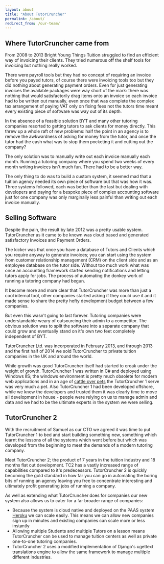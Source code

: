 ```yaml
---
layout: about
title: "About TutorCruncher"
permalink: /about/
redirect_from: /our-team/
---
```


## Where TutorCruncher came from

From 2008 to 2013 Bright Young Things Tuition struggled to find an efficient way of invoicing their clients.
They tried numerous off the shelf tools for invoicing but nothing really worked. 

There were payroll tools but they
had no concept of requiring an invoice before you payed tutors, of course there were invoicing tools too but they did
nothing about generating payment orders. Even for just generating invoices the available packages were way short of
the mark: there was nothing that would satisfactorily drag items onto an invoice so each invoice had to be written
out manually, even once that was complete the complex tax arrangement of paying VAT only on fixing fees not the tutors 
time meant every existing piece of software was way out of its depth.

In the absence of a feasible solution BYT and many other tutoring companies resorted to getting tutors to ask
clients for money directly. This threw up a whole raft of new problems: half the point in an agency is to remove the 
awkwardness of asking for money from the tutor, and once the tutor had the cash what was to stop them pocketing it and
cutting out the company?

The only solution was to manually write out each invoice manually each month. Running a tutoring company where you spend
two weeks of every month writing invoices isn't much fun. There had to be a better way.

The only thing to do was to build a custom system, it seemed mad that a tuition agency needed its own piece of software
but that was how it was. Three systems followed, each was better than the last but dealing with developers and paying 
for a bespoke piece of complex accounting software just for one company was only marginally less painful than writing
out each invoice manually.

## Selling Software

Despite the pain, the result by late 2012 was a pretty usable system. TutorCruncher as it came to be known was 
cloud based and generated satisfactory Invoices and Payment Orders.

The kicker was that once you have a database of Tutors and Clients which you require anyway to generate invoices; you 
can start using the system from customer relationship management (CRM) on the client side and as an employee database
on the tutor side. Without too much work what was once an accounting framework started sending notifications and 
letting tutors apply for jobs. The process of automating the donkey work of running a tutoring company had begun.

It become more and more clear that TutorCruncher was more than just a cool internal tool, other companies started asking
if they could use it and it made sense to share the pretty hefty development budget between a few companies.

But even this wasn't going to last forever. Tutoring companies were understandable weary of outsourcing their admin 
to a competitor. The obvious solution was to split the software into a separate company that could grow and eventually
stand on it's own two feet completely independent of BYT.

TutorCruncher Ltd. was incorporated in February 2013, and through 2013 and the first half of 2014 we sold TutorCruncher
to private tuition companies in the UK and around the world.

While growth was good TutorCruncher itself had started to creak under the weight of growth. TutorCruncher 1 was written in C# and
deployed using Windows IIS; the windows environment is pretty much obsolete for modern web applications and in an age 
of [cattle over pets](https://blog.engineyard.com/2014/pets-vs-cattle) the TutorCruncher 1 serve was very much a pet. Also TutorCruncher 1 had
been developed offshore, while we knew the developers and trusted them it was clearly time to move all development 
in house - people were relying on us to manage admin and data and we had to be the ultimate experts in the system we 
were selling.

## TutorCruncher 2

With the recruitment of Samuel as our CTO we agreed it was time to put TutorCruncher 1 to bed and start building something new, 
something which learnt the lessons of all the systems which went before but which was developed from the beginning to
meet the demands of a modern tutoring company. 

Meet TutorCruncher 2; the product of 7 years in the tuition industry and 18 months flat out development. TC2 has a 
vastly increased range of capabilities compared to it's predecessors. TutorCruncher 2 is quickly becoming the gold
standard in how far you can go in automating the boring bits of running an agency leaving you free to concentrate
interesting and ultimately profit generating jobs of running a company.

As well as extending what TutorCruncher does for companies our new system also allows us to cater for a far broader range
of companies:

* Because the system is cloud native and deployed on the PAAS system [Heroku](https://www.heroku.com/) we can scale 
easily. This means we can allow new companies sign up in minutes and existing companies can scale more or less instantly
* Allowing multiple Students and multiple Tutors on a lesson means TutorCruncher can be used to manage tuition centers 
as well as private one-to-one tutoring companies.
* TutorCruncher 2 uses a modified implementation of Django's ugettext translations engine to allow the same framework
to manage multiple different industries.
